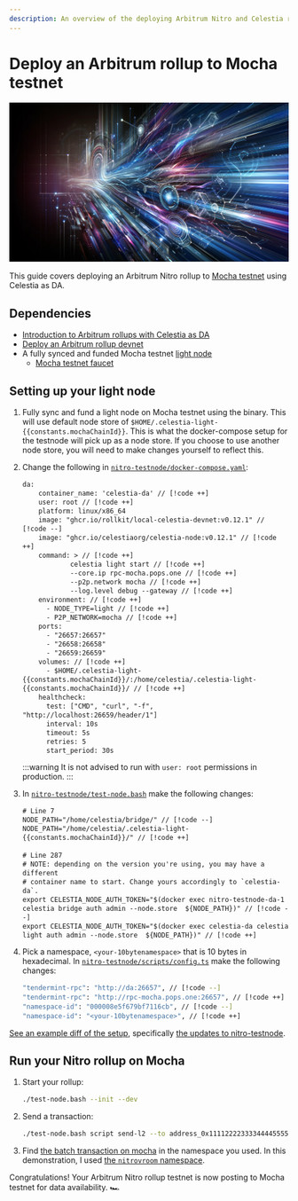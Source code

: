 ```yaml
---
description: An overview of the deploying Arbitrum Nitro and Celestia rollup to Mocha testnet.
---
```


# Deploy an Arbitrum rollup to Mocha testnet

![nitro-vroom](/img/nitro-vroom.png)

<!-- markdownlint-disable MD033 -->
<script setup>
import constants from '/.vitepress/constants/constants.js'
</script>

This guide covers deploying an Arbitrum Nitro rollup to
[Mocha testnet](../nodes/mocha-testnet.md) using Celestia as DA.

## Dependencies

- [Introduction to Arbitrum rollups with Celestia as DA](./arbitrum-integration.md)
- [Deploy an Arbitrum rollup devnet](./arbitrum-deploy.md)
- A fully synced and funded Mocha testnet [light node](../nodes/light-node.md)
  - [Mocha testnet faucet](../nodes/mocha-testnet#mocha-testnet-faucet)

## Setting up your light node

<!-- markdownlint-disable MD013 -->

1. Fully sync and fund a light node on Mocha testnet using the binary.
   This will use default node store of `$HOME/.celestia-light-{{constants.mochaChainId}}`.
   This is what the docker-compose setup for the testnode will pick up
   as a node store. If you choose to use another node store, you will need
   to make changes yourself to reflect this.

2. Change the following in
   [`nitro-testnode/docker-compose.yaml`](https://github.com/celestiaorg/nitro-testnode/blob/e4e5acd36890e650c581188ef746a7b02202583a/docker-compose.yaml#L3-L15):

   ```bash-vue
   da:
       container_name: 'celestia-da' // [!code ++]
       user: root // [!code ++]
       platform: linux/x86_64
       image: "ghcr.io/rollkit/local-celestia-devnet:v0.12.1" // [!code --]
       image: "ghcr.io/celestiaorg/celestia-node:v0.12.1" // [!code ++]
       command: > // [!code ++]
               celestia light start // [!code ++]
               --core.ip rpc-mocha.pops.one // [!code ++]
               --p2p.network mocha // [!code ++]
               --log.level debug --gateway // [!code ++]
       environment: // [!code ++]
         - NODE_TYPE=light // [!code ++]
         - P2P_NETWORK=mocha // [!code ++]
       ports:
         - "26657:26657"
         - "26658:26658"
         - "26659:26659"
       volumes: // [!code ++]
         - $HOME/.celestia-light-{{constants.mochaChainId}}/:/home/celestia/.celestia-light-{{constants.mochaChainId}}/ // [!code ++]
       healthcheck:
         test: ["CMD", "curl", "-f", "http://localhost:26659/header/1"]
         interval: 10s
         timeout: 5s
         retries: 5
         start_period: 30s
   ```

   :::warning
   It is not advised to run with `user: root` permissions in production.
   :::

3. In [`nitro-testnode/test-node.bash`](https://github.com/celestiaorg/nitro-testnode/blob/e4e5acd36890e650c581188ef746a7b02202583a/test-node.bash#L7-L287)
   make the following changes:

   ```bash-vue
   # Line 7
   NODE_PATH="/home/celestia/bridge/" // [!code --]
   NODE_PATH="/home/celestia/.celestia-light-{{constants.mochaChainId}}/" // [!code ++]

   # Line 287
   # NOTE: depending on the version you're using, you may have a different
   # container name to start. Change yours accordingly to `celestia-da`.
   export CELESTIA_NODE_AUTH_TOKEN="$(docker exec nitro-testnode-da-1 celestia bridge auth admin --node.store  ${NODE_PATH})" // [!code --]
   export CELESTIA_NODE_AUTH_TOKEN="$(docker exec celestia-da celestia light auth admin --node.store  ${NODE_PATH})" // [!code ++]
   ```

4. Pick a namespace, `<your-10bytenamespace>` that is 10 bytes in hexadecimal.
   In [`nitro-testnode/scripts/config.ts`](https://github.com/celestiaorg/nitro-testnode/blob/e4e5acd36890e650c581188ef746a7b02202583a/scripts/config.ts#L223-L224)
   make the following changes:

   ```bash
   "tendermint-rpc": "http://da:26657", // [!code --]
   "tendermint-rpc": "http://rpc-mocha.pops.one:26657", // [!code ++]
   "namespace-id": "000008e5f679bf7116cb", // [!code --]
   "namespace-id": "<your-10bytenamespace>", // [!code ++]
   ```

[See an example diff of the setup](https://github.com/celestiaorg/nitro/pull/4/files),
specifically
[the updates to nitro-testnode](https://github.com/celestiaorg/nitro-testnode/pull/6/files).

## Run your Nitro rollup on Mocha

1. Start your rollup:

   ```bash
   ./test-node.bash --init --dev
   ```

2. Send a transaction:

   ```bash
   ./test-node.bash script send-l2 --to address_0x1111222233334444555566667777888899990000
   ```

3. Find [the batch transaction on mocha](https://mocha.celenium.io/tx/ab5a97ddcf310417cabd57915d0f15f1071b941b902989e974f4025391c71512)
   in the namespace you used. In this demonstration, I used
   [the `nitrovroom` namespace](https://mocha.celenium.io/namespace/0000000000000000000000000000000000006e6974726f76726f6f6d).

Congratulations! Your Arbitrum Nitro rollup testnet is now posting
to Mocha testnet for data availability. 🏎️
